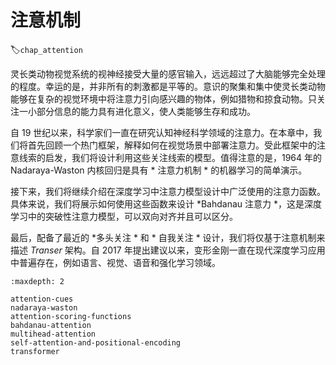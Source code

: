 # 注意机制
:label:`chap_attention`

灵长类动物视觉系统的视神经接受大量的感官输入，远远超过了大脑能够完全处理的程度。幸运的是，并非所有的刺激都是平等的。意识的聚集和集中使灵长类动物能够在复杂的视觉环境中将注意力引向感兴趣的物体，例如猎物和掠食动物。只关注一小部分信息的能力具有进化意义，使人类能够生存和成功。

自 19 世纪以来，科学家们一直在研究认知神经科学领域的注意力。在本章中，我们将首先回顾一个热门框架，解释如何在视觉场景中部署注意力。受此框架中的注意线索的启发，我们将设计利用这些关注线索的模型。值得注意的是，1964 年的 Nadaraya-Waston 内核回归是具有 * 注意力机制 * 的机器学习的简单演示。

接下来，我们将继续介绍在深度学习中注意力模型设计中广泛使用的注意力函数。具体来说，我们将展示如何使用这些函数来设计 *Bahdanau 注意力 *，这是深度学习中的突破性注意力模型，可以双向对齐并且可以区分。

最后，配备了最近的
*多头关注 *
和 * 自我关注 * 设计，我们将仅基于注意机制来描述 *Transer* 架构。自 2017 年提出建议以来，变形金刚一直在现代深度学习应用中普遍存在，例如语言、视觉、语音和强化学习领域。

```toc
:maxdepth: 2

attention-cues
nadaraya-waston
attention-scoring-functions
bahdanau-attention
multihead-attention
self-attention-and-positional-encoding
transformer
```

